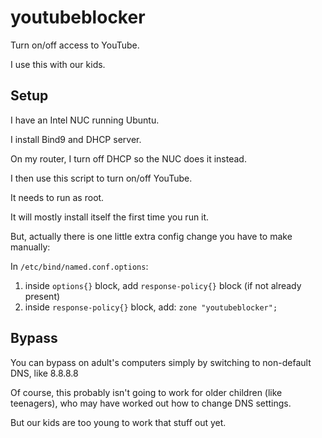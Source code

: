 # youtubeblocker

Turn on/off access to YouTube.

I use this with our kids.

## Setup

I have an Intel NUC running Ubuntu.

I install Bind9 and DHCP server.

On my router, I turn off DHCP so the NUC does it instead.

I then use this script to turn on/off YouTube.

It needs to run as root.

It will mostly install itself the first time you run it.

But, actually there is one little extra config change you have to make manually:

In `/etc/bind/named.conf.options`:

1. inside `options{}` block, add `response-policy{}` block (if not already present)
3. inside `response-policy{}` block, add: `zone "youtubeblocker";`


## Bypass

You can bypass on adult's computers simply by switching to non-default DNS, like 8.8.8.8

Of course, this probably isn't going to work for older children (like teenagers), who may have worked out how to change DNS settings.

But our kids are too young to work that stuff out yet.
